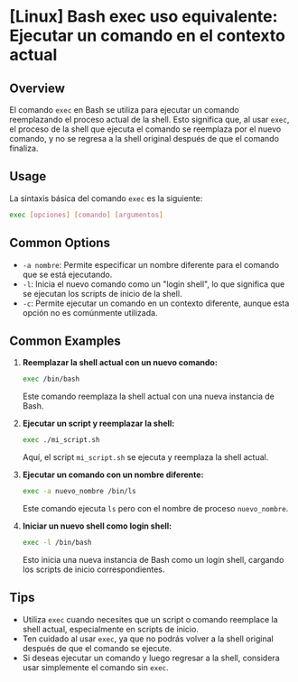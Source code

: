 # [Linux] Bash exec uso equivalente: Ejecutar un comando en el contexto actual

## Overview
El comando `exec` en Bash se utiliza para ejecutar un comando reemplazando el proceso actual de la shell. Esto significa que, al usar `exec`, el proceso de la shell que ejecuta el comando se reemplaza por el nuevo comando, y no se regresa a la shell original después de que el comando finaliza.

## Usage
La sintaxis básica del comando `exec` es la siguiente:

```bash
exec [opciones] [comando] [argumentos]
```

## Common Options
- `-a nombre`: Permite especificar un nombre diferente para el comando que se está ejecutando.
- `-l`: Inicia el nuevo comando como un "login shell", lo que significa que se ejecutan los scripts de inicio de la shell.
- `-c`: Permite ejecutar un comando en un contexto diferente, aunque esta opción no es comúnmente utilizada.

## Common Examples

1. **Reemplazar la shell actual con un nuevo comando:**
   ```bash
   exec /bin/bash
   ```
   Este comando reemplaza la shell actual con una nueva instancia de Bash.

2. **Ejecutar un script y reemplazar la shell:**
   ```bash
   exec ./mi_script.sh
   ```
   Aquí, el script `mi_script.sh` se ejecuta y reemplaza la shell actual.

3. **Ejecutar un comando con un nombre diferente:**
   ```bash
   exec -a nuevo_nombre /bin/ls
   ```
   Este comando ejecuta `ls` pero con el nombre de proceso `nuevo_nombre`.

4. **Iniciar un nuevo shell como login shell:**
   ```bash
   exec -l /bin/bash
   ```
   Esto inicia una nueva instancia de Bash como un login shell, cargando los scripts de inicio correspondientes.

## Tips
- Utiliza `exec` cuando necesites que un script o comando reemplace la shell actual, especialmente en scripts de inicio.
- Ten cuidado al usar `exec`, ya que no podrás volver a la shell original después de que el comando se ejecute.
- Si deseas ejecutar un comando y luego regresar a la shell, considera usar simplemente el comando sin `exec`.